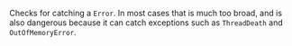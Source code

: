 
Checks for catching a `Error`. In most cases that is much too broad, and is also dangerous
because it can catch exceptions such as `ThreadDeath` and `OutOfMemoryError`.


